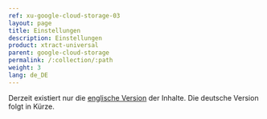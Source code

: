 ```yaml
---
ref: xu-google-cloud-storage-03
layout: page
title: Einstellungen
description: Einstellungen
product: xtract-universal
parent: google-cloud-storage
permalink: /:collection/:path
weight: 3
lang: de_DE
---
```


Derzeit existiert nur die [englische Version](#) der Inhalte. Die deutsche Version folgt in Kürze. 
